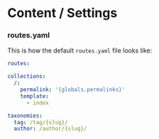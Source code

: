 # Content / Settings

### routes.yaml

<!-- TODO: make a better description here and link to the docs -->

This is how the default `routes.yaml` file looks like:

```yaml
routes:

collections:
  /:
    permalink: '{globals.permalinks}'
    template:
      - index

taxonomies:
  tag: /tag/{slug}/
  author: /author/{slug}/
```
